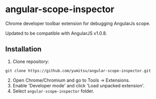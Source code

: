 angular-scope-inspector
=======================

Chrome developer toolbar extension for debugging AngularJs scope.

Updated to be compatible with AngularJS v1.0.8.

Installation
-------------

1. Clone repository:
```
git clone https://github.com/yumitsu/angular-scope-inspector.git
```

2. Open Chrome/Chromium and go to Tools -> Extensions.
3. Enable 'Developer mode' and click 'Load unpacked extension'.
4. Select `angular-scope-inspector` folder.
